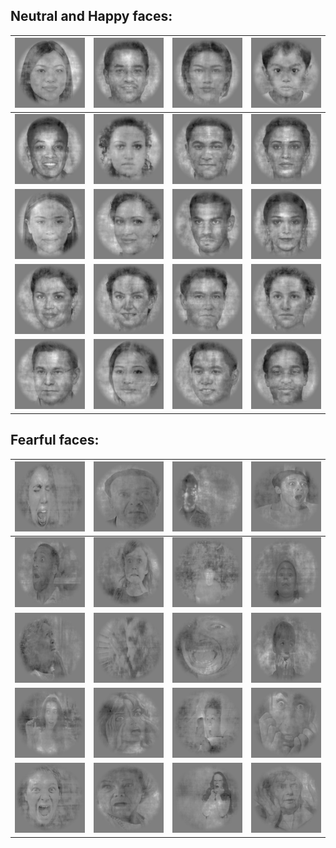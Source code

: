 ## Neutral and Happy faces:

![](images/im0.png) | ![](images/im1.png) | ![](images/im2.png) | ![](images/im3.png)
-------------------- | -------------------- | -------------------- | --------------------
![](images/im4.png) | ![](images/im5.png) | ![](images/im6.png) | ![](images/im7.png)
![](images/im8.png) | ![](images/im9.png) | ![](images/im10.png) | ![](images/im11.png)
![](images/im12.png) | ![](images/im13.png) | ![](images/im14.png) | ![](images/im15.png)
![](images/im16.png) | ![](images/im17.png) | ![](images/im18.png) | ![](images/im19.png)


## Fearful faces:

![](images/im82.png) | ![](images/im83.png) | ![](images/im84.png) | ![](images/im85.png)
-------------------- | -------------------- | -------------------- | --------------------
![](images/im86.png) | ![](images/im87.png) | ![](images/im88.png) | ![](images/im89.png)
![](images/im90.png) | ![](images/im91.png) | ![](images/im92.png) | ![](images/im93.png)
![](images/im94.png) | ![](images/im95.png) | ![](images/im96.png) | ![](images/im97.png)
![](images/im98.png) | ![](images/im99.png) | ![](images/im100.png) | ![](images/im101.png)


